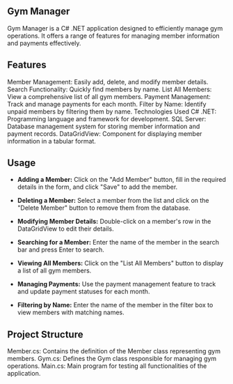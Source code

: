 ## Gym Manager
Gym Manager is a C# .NET application designed to efficiently manage gym operations. It offers a range of features for managing member information and payments effectively.


## Features
Member Management: Easily add, delete, and modify member details.
Search Functionality: Quickly find members by name.
List All Members: View a comprehensive list of all gym members.
Payment Management: Track and manage payments for each month.
Filter by Name: Identify unpaid members by filtering them by name.
Technologies Used
C# .NET: Programming language and framework for development.
SQL Server: Database management system for storing member information and payment records.
DataGridView: Component for displaying member information in a tabular format.



## Usage
- **Adding a Member:** Click on the "Add Member" button, fill in the required details in the form, and click "Save" to add the member.

- **Deleting a Member:** Select a member from the list and click on the "Delete Member" button to remove them from the database.

- **Modifying Member Details:** Double-click on a member's row in the DataGridView to edit their details.

- **Searching for a Member:** Enter the name of the member in the search bar and press Enter to search.

- **Viewing All Members:** Click on the "List All Members" button to display a list of all gym members.

- **Managing Payments:** Use the payment management feature to track and update payment statuses for each month.

- **Filtering by Name:** Enter the name of the member in the filter box to view members with matching names.



## Project Structure
Member.cs: Contains the definition of the Member class representing gym members.
Gym.cs: Defines the Gym class responsible for managing gym operations.
Main.cs: Main program for testing all functionalities of the application.
